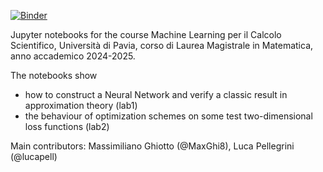 [![Binder](https://mybinder.org/badge_logo.svg)](https://mybinder.org/v2/gh/carlomr/MLCS_2024-2025/binder_environment?urlpath=git-pull?repo=https://github.com/carlomr/MLCS_2024-2025/)


Jupyter notebooks for the course Machine Learning per il Calcolo Scientifico, Università di Pavia, corso di Laurea Magistrale in Matematica, anno accademico 2024-2025.

The notebooks show
- how to construct a Neural Network and verify a classic result in approximation theory (lab1)
- the behaviour of optimization schemes on some test two-dimensional loss functions (lab2)


Main contributors: Massimiliano Ghiotto (@MaxGhi8), Luca Pellegrini (@lucapell)

